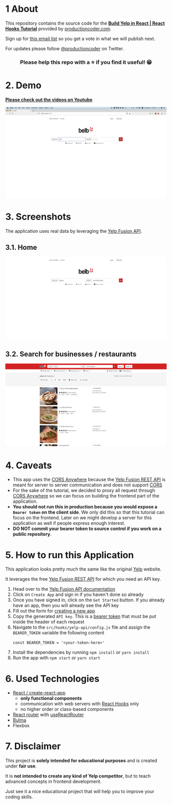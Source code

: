 # 1 About
This repository contains the source code for the **[Build Yelp in React | React Hooks Tutorial](https://www.youtube.com/watch?v=8asNYp7koRg)** provided by [productioncoder.com](https://productioncoder.com).

Sign up for [this email list](https://productioncoder.com/you-decide-what-we-build-next/) so you get a vote in what we will publish next.

For updates please follow [@productioncoder](https://twitter.com/productioncoder) on Twitter.

<h3 align="center">Please help this repo with a ⭐️ if you find it useful! 😁</h3>

# 2. Demo
**[Please check out the videos on Youtube](https://www.youtube.com/watch?v=8asNYp7koRg)**

![Yelp Home](images/yelp.gif)
# 3. Screenshots
The application uses real data by leveraging the [Yelp Fusion API](https://www.yelp.com/developers/documentation/v3).

## 3.1. Home
![Yelp Home](images/yelp-home.png)

## 3.2. Search for businesses / restaurants
![Yelp Search](images/yelp-search.png)

# 4. Caveats
* This app uses the [CORS Anywhere](https://github.com/Rob--W/cors-anywhere/#documentation) because the [Yelp Fusion REST API](https://www.yelp.com/developers/documentation/v3) is meant for server to server communication and does not support [CORS](https://developer.mozilla.org/en-US/docs/Web/HTTP/CORS)
* For the sake of the tutorial, we decided to proxy all request through [CORS Anywhere](https://github.com/Rob--W/cors-anywhere/#documentation) so we can focus on building the frontend part of the application.
* **You should not run this in production because you would expose a `Bearer token` on the client side**. We only did this so that this tutorial can focus on the frontend. Later on we might develop a server for this application as well if people express enough interest.
* **DO NOT commit your bearer token to source control if you work on a public repository**.

# 5. How to run this Application
This application looks pretty much the same like the original [Yelp](https://www.yelp.com) website.

It leverages the free [Yelp Fusion REST API](https://www.yelp.com/developers/documentation/v3) for which you need an API key.

1. Head over to the [Yelp Fusion API documentation](https://www.yelp.com/developers/documentation/v3)
2. Click on `Create App` and sign in if you haven't done so already
3. Once you have signed in, click on the `Get Started` button. If you already have an app, then you will already see the API key
4. Fill out the form for [creating a new app](https://www.yelp.com/developers/v3/manage_app)
5. Copy the generated `API key`. This is a [bearer token](https://stackoverflow.com/questions/25838183/what-is-the-oauth-2-0-bearer-token-exactly/25843058) that must be put inside the header of each request
6. Navigate to the `src/hooks/yelp-api/config.js` file and assign the `BEARER_TOKEN` variable the following content
   ```
   const BEARER_TOKEN = '<your-token-here>'
   ```
7. Install the dependencies by running `npm install` or `yarn install`
8. Run the app with `npm start` or `yarn start`


# 6. Used Technologies
* [React / create-react-app](https://github.com/facebook/create-react-app)
    * **only functional components**
    * communication with web servers with [React Hooks](https://reactjs.org/docs/hooks-intro.html) only
    * no higher order or class-based components
* [React router](https://github.com/ReactTraining/react-router) with [useReactRouter](https://github.com/CharlesStover/use-react-router)
* [Bulma](https://bulma.io)
* Flexbox

# 7. Disclaimer
This project is **solely intended for educational purposes** and is created under **fair use**.

It is **not intended to create any kind of Yelp competitor**, but to teach advanced concepts in frontend development.

Just see it a nice educational project that will help you to improve your coding skills.